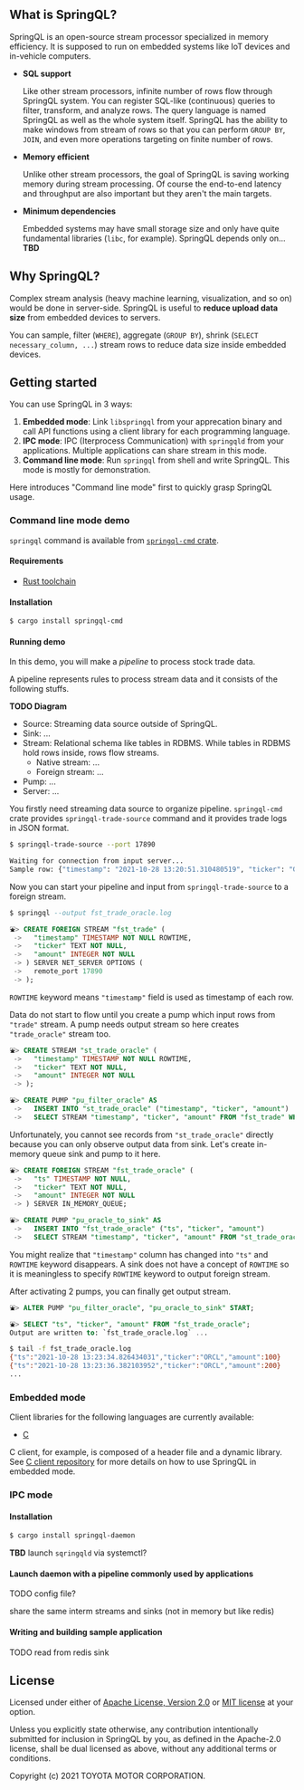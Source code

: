 ## What is SpringQL?

SpringQL is an open-source stream processor specialized in memory efficiency. It is supposed to run on embedded systems like IoT devices and in-vehicle computers.

- **SQL support**

  Like other stream processors, infinite number of rows flow through SpringQL system. You can register SQL-like (continuous) queries to filter, transform, and analyze rows. The query language is named SpringQL as well as the whole system itself.
  SpringQL has the ability to make windows from stream of rows so that you can perform `GROUP BY`, `JOIN`, and even more operations targeting on finite number of rows.

- **Memory efficient**

  Unlike other stream processors, the goal of SpringQL is saving working memory during stream processing. Of course the end-to-end latency and throughput are also important but they aren't the main targets.

- **Minimum dependencies**

  Embedded systems may have small storage size and only have quite fundamental libraries (`libc`, for example). SpringQL depends only on... **TBD**

## Why SpringQL?

Complex stream analysis (heavy machine learning, visualization, and so on) would be done in server-side. SpringQL is useful to **reduce upload data size** from embedded devices to servers.

You can sample, filter (`WHERE`), aggregate (`GROUP BY`), shrink (`SELECT necessary_column, ...`) stream rows to reduce data size inside embedded devices.

## Getting started

You can use SpringQL in 3 ways:

1. **Embedded mode**: Link `libspringql` from your apprecation binary and call API functions using a client library for each programming language.
2. **IPC mode**: IPC (Iterprocess Communication) with `springqld` from your applications. Multiple applications can share stream in this mode.
3. **Command line mode**: Run `springql` from shell and write SpringQL. This mode is mostly for demonstration.

Here introduces "Command line mode" first to quickly grasp SpringQL usage.

### Command line mode demo

`springql` command is available from [`springql-cmd` crate](https://github.com/SpringQL/springql-cmd).

#### Requirements

- [Rust toolchain](https://rustup.rs/)

#### Installation

```bash
$ cargo install springql-cmd
```

#### Running demo

In this demo, you will make a _pipeline_ to process stock trade data.

A pipeline represents rules to process stream data and it consists of the following stuffs.

**TODO Diagram**

- Source: Streaming data source outside of SpringQL.
- Sink: ...
- Stream: Relational schema like tables in RDBMS. While tables in RDBMS hold rows inside, rows flow streams.
  - Native stream: ...
  - Foreign stream: ...
- Pump: ...
- Server: ...

You firstly need streaming data source to organize pipeline. `springql-cmd` crate provides `springql-trade-source` command and it provides trade logs in JSON format.

```bash
$ springql-trade-source --port 17890

Waiting for connection from input server...
Sample row: {"timestamp": "2021-10-28 13:20:51.310480519", "ticker": "GOOGL", "amount": 100}
```

Now you can start your pipeline and input from `springql-trade-source` to a foreign stream.

```sql
$ springql --output fst_trade_oracle.log

⛲> CREATE FOREIGN STREAM "fst_trade" (
 ->   "timestamp" TIMESTAMP NOT NULL ROWTIME,
 ->   "ticker" TEXT NOT NULL,
 ->   "amount" INTEGER NOT NULL
 -> ) SERVER NET_SERVER OPTIONS (
 ->   remote_port 17890  
 -> );
```

`ROWTIME` keyword means `"timestamp"` field is used as timestamp of each row.

Data do not start to flow until you create a pump which input rows from `"trade"` stream.
A pump needs output stream so here creates `"trade_oracle"` stream too.

```sql
⛲> CREATE STREAM "st_trade_oracle" (
 ->   "timestamp" TIMESTAMP NOT NULL ROWTIME,
 ->   "ticker" TEXT NOT NULL,
 ->   "amount" INTEGER NOT NULL
 -> );

⛲> CREATE PUMP "pu_filter_oracle" AS
 ->   INSERT INTO "st_trade_oracle" ("timestamp", "ticker", "amount")
 ->   SELECT STREAM "timestamp", "ticker", "amount" FROM "fst_trade" WHERE "ticker" = "ORCL";
```

Unfortunately, you cannot see records from `"st_trade_oracle"` directly because you can only observe output data from sink. Let's create in-memory queue sink and pump to it here.

```sql
⛲> CREATE FOREIGN STREAM "fst_trade_oracle" (
 ->   "ts" TIMESTAMP NOT NULL,
 ->   "ticker" TEXT NOT NULL,
 ->   "amount" INTEGER NOT NULL
 -> ) SERVER IN_MEMORY_QUEUE;

⛲> CREATE PUMP "pu_oracle_to_sink" AS
 ->   INSERT INTO "fst_trade_oracle" ("ts", "ticker", "amount")
 ->   SELECT STREAM "timestamp", "ticker", "amount" FROM "st_trade_oracle";
```

You might realize that `"timestamp"` column has changed into `"ts"` and `ROWTIME` keyword disappears.
A sink does not have a concept of `ROWTIME` so it is meaningless to specify `ROWTIME` keyword to output foreign stream.

After activating 2 pumps, you can finally get output stream.

```sql
⛲> ALTER PUMP "pu_filter_oracle", "pu_oracle_to_sink" START;

⛲> SELECT "ts", "ticker", "amount" FROM "fst_trade_oracle";
Output are written to: `fst_trade_oracle.log` ...
```

```bash
$ tail -f fst_trade_oracle.log
{"ts":"2021-10-28 13:23:34.826434031","ticker":"ORCL","amount":100}
{"ts":"2021-10-28 13:23:36.382103952","ticker":"ORCL","amount":200}
...
```

### Embedded mode

Client libraries for the following languages are currently available:

- [C](https://github.com/SpringQL/SpringQL-client-c)

C client, for example, is composed of a header file and a dynamic library.
See [C client repository](https://github.com/SpringQL/SpringQL-client-c) for more details on how to use SpringQL in embedded mode.

### IPC mode

#### Installation

```bash
$ cargo install springql-daemon
```

**TBD** launch `sqringqld` via systemctl?

#### Launch daemon with a pipeline commonly used by applications

TODO config file?

share the same interm streams and sinks (not in memory but like redis)

#### Writing and building sample application

TODO read from redis sink

## License

Licensed under either of [Apache License, Version 2.0](LICENSE-APACHE) or [MIT license](LICENSE-MIT) at your option.

Unless you explicitly state otherwise, any contribution intentionally submitted
for inclusion in SpringQL by you, as defined in the Apache-2.0 license, shall be
dual licensed as above, without any additional terms or conditions.

Copyright (c) 2021 TOYOTA MOTOR CORPORATION.
